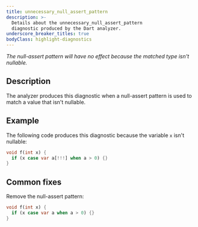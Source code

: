 ```yaml
---
title: unnecessary_null_assert_pattern
description: >-
  Details about the unnecessary_null_assert_pattern
  diagnostic produced by the Dart analyzer.
underscore_breaker_titles: true
bodyClass: highlight-diagnostics
---
```


_The null-assert pattern will have no effect because the matched type isn't nullable._

## Description

The analyzer produces this diagnostic when a null-assert pattern is used
to match a value that isn't nullable.

## Example

The following code produces this diagnostic because the variable `x` isn't
nullable:

```dart
void f(int x) {
  if (x case var a[!!!] when a > 0) {}
}
```

## Common fixes

Remove the null-assert pattern:

```dart
void f(int x) {
  if (x case var a when a > 0) {}
}
```
